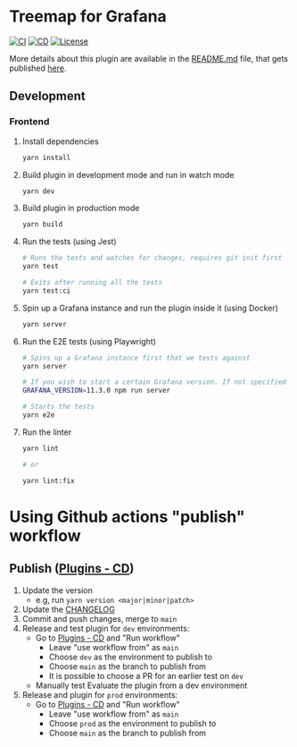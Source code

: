 # Treemap for Grafana

[![CI](https://github.com/grafana/grafana-treemap-panel/actions/workflows/push.yml/badge.svg)](https://github.com/grafana/grafana-treemap-panel/actions/workflows/push.yml)
[![CD](https://github.com/grafana/grafana-treemap-panel/actions/workflows/publish.yml/badge.svg)](https://github.com/grafana/grafana-treemap-panel/actions/workflows/publish.yml)
[![License](https://img.shields.io/github/license/grafana/grafana-treemap-panel)](LICENSE)

<!-- Disabled "query not supported" badges.  -->
<!-- [![Marketplace](https://img.shields.io/badge/dynamic/json?logo=grafana&color=F47A20&label=marketplace&prefix=v&query=%24.items%5B%3F%28%40.slug%20%3D%3D%20%22marcusolsson-treemap-panel%22%29%5D.version&url=https%3A%2F%2Fgrafana.com%2Fapi%2Fplugins)](https://grafana.com/grafana/plugins/marcusolsson-treemap-panel) -->
<!-- [![Downloads](https://img.shields.io/badge/dynamic/json?logo=grafana&color=F47A20&label=downloads&query=%24.items%5B%3F%28%40.slug%20%3D%3D%20%22marcusolsson-treemap-panel%22%29%5D.downloads&url=https%3A%2F%2Fgrafana.com%2Fapi%2Fplugins)](https://grafana.com/grafana/plugins/marcusolsson-treemap-panel) -->

More details about this plugin are available in the [README.md](./src/README.md) file, that gets published [here](https://grafana.com/grafana/plugins/marcusolsson-treemap-panel/?tab=overview).

## Development

### Frontend

1. Install dependencies

   ```bash
   yarn install
   ```

2. Build plugin in development mode and run in watch mode

   ```bash
   yarn dev
   ```

3. Build plugin in production mode

   ```bash
   yarn build
   ```

4. Run the tests (using Jest)

   ```bash
   # Runs the tests and watches for changes, requires git init first
   yarn test

   # Exits after running all the tests
   yarn test:ci
   ```

5. Spin up a Grafana instance and run the plugin inside it (using Docker)

   ```bash
   yarn server
   ```

6. Run the E2E tests (using Playwright)

   ```bash
   # Spins up a Grafana instance first that we tests against
   yarn server

   # If you wish to start a certain Grafana version. If not specified will use latest by default
   GRAFANA_VERSION=11.3.0 npm run server

   # Starts the tests
   yarn e2e
   ```

7. Run the linter

   ```bash
   yarn lint

   # or

   yarn lint:fix
   ```

# Using Github actions "publish" workflow

## Publish ([Plugins - CD](https://github.com/grafana/grafana-treemap-panel/actions/workflows/publish.yml))

1. Update the version
   - e.g, run `yarn version <major|minor|patch>`
1. Update the [CHANGELOG](./CHANGELOG.md)
1. Commit and push changes, merge to `main`
1. Release and test plugin for `dev` environments:
   - Go to [Plugins - CD](https://github.com/grafana/grafana-treemap-panel/actions/workflows/publish.yml) and "Run workflow"
     - Leave "use workflow from" as `main`
     - Choose `dev` as the environment to publish to
     - Choose `main` as the branch to publish from
     - It is possible to choose a PR for an earlier test on `dev`
   - Manually test Evaluate the plugin from a dev environment
1. Release and plugin for `prod` environments:
   - Go to [Plugins - CD](https://github.com/grafana/grafana-treemap-panel/actions/workflows/publish.yml) and "Run workflow"
     - Leave "use workflow from" as `main`
     - Choose `prod` as the environment to publish to
     - Choose `main` as the branch to publish from

